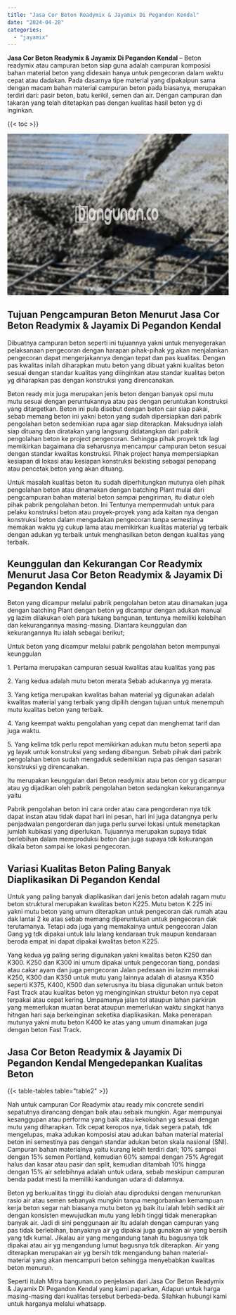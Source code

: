 ```yaml
---
title: "Jasa Cor Beton Readymix & Jayamix Di Pegandon Kendal"
date: "2024-04-28"
categories: 
  - "jayamix"
---
```


**Jasa Cor Beton Readymix & Jayamix Di Pegandon Kendal** – Beton readymix atau campuran beton siap guna adalah campuran komposisi bahan material beton yang didesain hanya untuk pengecoran dalam waktu cepat atau dadakan. Pada dasarnya tipe material yang dipakaipun sama dengan macam bahan material campuran beton pada biasanya, merupakan terdiri dari: pasir beton, batu kerikil, semen dan air. Dengan campuran dan takaran yang telah ditetapkan pas dengan kualitas hasil beton yg di inginkan.

{{< toc >}}

![Jasa Cor Beton Readymix & Jayamix Di Pegandon Kendal](/images/jasa-cor-readymix-06.png)

## Tujuan Pengcampuran Beton Menurut Jasa Cor Beton Readymix & Jayamix Di Pegandon Kendal

Dibuatnya campuran beton seperti ini tujuannya yakni untuk menyegerakan pelaksanaan pengecoran dengan harapan pihak-pihak yg akan menjalankan pengecoran dapat mengerjakannya dengan tepat dan pas kualitas. Dengan pas kwalitas inilah diharapkan mutu beton yang dibuat yakni kualitas beton sesuai dengan standar kualitas yang diinginkan atau standar kualitas beton yg diharapkan pas dengan konstruksi yang direncanakan.

Beton ready mix juga merupakan jenis beton dengan banyak opsi mutu mutu sesuai dengan peruntukannya atau pas dengan peruntukan konstruksi yang ditargetkan. Beton ini pula disebut dengan beton cair siap pakai, sebab memang beton ini yakni beton yang sudah dipersiapkan dari pabrik pengolahan beton sedemikian rupa agar siap diterapkan. Maksudnya ialah siap dituang dan diratakan yang langsung didatangkan dari pabrik pengolahan beton ke project pengecoran. Sehingga pihak proyek tdk lagi memikirkan bagaimana dia seharusnya mencampur campuran beton sesuai dengan standar kwalitas konstruksi. Pihak project hanya mempersiapkan kesiapan di lokasi atau kesiapan konstruksi bekisting sebagai penopang atau pencetak beton yang akan dituang.

Untuk masalah kualitas beton itu sudah diperhitungkan mutunya oleh pihak pengolahan beton atau dinamakan dengan batching Plant mulai dari pengcampuran bahan material beton sampai pengiriman, itu diatur oleh pihak pabrik pengolahan beton. Ini Tentunya mempermudah untuk para pelaku konstruksi beton atau proyek-proyek yang ada kaitan nya dengan konstruksi beton dalam mengadakan pengecoran tanpa semestinya memakan waktu yg cukup lama atau memikirkan kualitas material yg terbaik dengan adukan yg terbaik untuk menghasilkan beton dengan kualitas yang terbaik.

## Keunggulan dan Kekurangan Cor Readymix Menurut Jasa Cor Beton Readymix & Jayamix Di Pegandon Kendal

Beton yang dicampur melalui pabrik pengolahan beton atau dinamakan juga dengan batching Plant dengan beton yg dicampur dengan adukan manual yg lazim dilakukan oleh para tukang bangunan, tentunya memiliki kelebihan dan kekurangannya masing-masing. Diantara keunggulan dan kekurangannya Itu ialah sebagai berikut;

Untuk beton yang dicampur melalui pabrik pengolahan beton mempunyai keunggulan

1\. Pertama merupakan campuran sesuai kwalitas atau kualitas yang pas

2\. Yang kedua adalah mutu beton merata Sebab adukannya yg merata.

3\. Yang ketiga merupakan kwalitas bahan material yg digunakan adalah kwalitas material yang terbaik yang dipilih dengan tujuan untuk menempuh mutu kualitas beton yang terbaik.

4\. Yang keempat waktu pengolahan yang cepat dan menghemat tarif dan juga waktu.

5\. Yang kelima tdk perlu repot memikirkan adukan mutu beton seperti apa yg layak untuk konstruksi yang sedang dibangun. Sebab pihak dari pabrik pengolahan beton sudah mengaduk sedemikian rupa pas dengan sasaran konstruksi yg direncanakan.

Itu merupakan keunggulan dari Beton readymix atau beton cor yg dicampur atau yg dijadikan oleh pabrik pengolahan beton sedangkan kekurangannya yaitu

Pabrik pengolahan beton ini cara order atau cara pengorderan nya tdk dapat instan atau tidak dapat hari ini pesan, hari ini juga datangnya perlu penjadwalan pengorderan dan juga perlu survei lokasi untuk menetapkan jumlah kubikasi yang diperlukan. Tujuannya merupakan supaya tidak berlebihan dalam memproduksi beton dan juga supaya tdk kekurangan dikala beton sampai ke lokasi pengecoran.

## Variasi Kualitas Beton Paling Banyak Diaplikasikan Di Pegandon Kendal

Untuk yang paling banyak diaplikasikan dari jenis beton adalah ragam mutu beton struktural merupakan kwalitas beton K225. Mutu beton K 225 ini yakni mutu beton yang umum diterapkan untuk pengecoran dak rumah atau dak lantai 2 ke atas sebab memang diperuntukan untuk pengecoran dak terutamanya. Tetapi ada juga yang memakainya untuk pengecoran Jalan Gang yg tdk dipakai untuk lalu lalang kendaraan truk maupun kendaraan beroda empat ini dapat dipakai kwalitas beton K225.

Yang kedua yg paling sering digunakan yakni kwalitas beton K250 dan K300. K250 dan K300 ini umum dipakai untuk pengecoran tiang, pondasi atau cakar ayam dan juga pengecoran Jalan pedesaan ini lazim memakai K250, K300 dan K350 untuk mutu yang lainnya adalah di atasnya K350 seperti K375, K400, K500 dan seterusnya itu biasa digunakan untuk beton Fast Track atau kualitas beton yg menginginkan struktur beton nya cepat terpakai atau cepat kering. Umpamanya jalan tol ataupun lahan parkiran yang memerlukan muatan berat ataupun memerlukan waktu singkat hanya hitngan hari saja berkeinginan seketika diaplikasikan. Maka penerapan mutunya yakni mutu beton K400 ke atas yang umum dinamakan juga dengan beton Fast Track.

## Jasa Cor Beton Readymix & Jayamix Di Pegandon Kendal Mengedepankan Kualitas Beton

{{< table-tables table="table2" >}}

Nah untuk campuran Cor Readymix atau ready mix concrete sendiri sepatutnya dirancang dengan baik atau sebaik mungkin. Agar mempunyai kesanggupan atau performa yang baik atau kekokohan yg sesuai dengan mutu yang diharapkan. Tdk cepat keropos nya, tidak segera patah, tdk mengelupas, maka adukan komposisi atau adukan bahan material material beton ini semestinya pas dengan standar adukan beton skala nasional (SNI). Campuran bahan materialnya yaitu kurang lebih terdiri dari; 10% sampai dengan 15% semen Portland, kemudian 60% sampai dengan 75% Agregat halus dan kasar atau pasir dan split, kemudian ditambah 10% hingga dengan 15% air selebihnya adalah untuk udara, sebab meskipun campuran benda padat mesti Ia memiliki kandungan udara di dalamnya.

Beton yg berkualitas tinggi itu diolah atau diproduksi dengan menurunkan rasio air atau semen sebanyak mungkin tanpa mengorbankan kemampuan kerja beton segar nah biasanya mutu beton yg baik itu ialah lebih sedikit air dengan konsisten mewujudkan mutu yang lebih tinggi tidak menerapkan banyak air. Jadi di sini penggunaan air Itu adalah dengan campuran yang pas tidak berlebihan, banyaknya air yg dipakai juga gunakan air yang bersih yang tdk kumal. Jikalau air yang mengandung tanah itu bagusnya tdk dipakai atau air yg mengandung lumut bagusnya tdk diterapkan. Air yang diterapkan merupakan air yg bersih tdk mengandung bahan material-material yang akan mencampuri beton sehingga menyebabkan kwalitas beton menurun.

Seperti itulah Mitra bangunan.co penjelasan dari Jasa Cor Beton Readymix & Jayamix Di Pegandon Kendal yang kami paparkan, Adapun untuk harga masing-masing dari kualitas tersebut berbeda-beda. Silahkan hubungi kami untuk harganya melalui whatsapp.
